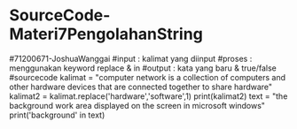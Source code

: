 # SourceCode-Materi7PengolahanString
#71200671-JoshuaWanggai  #input : kalimat yang diinput #proses : menggunakan keyword replace &amp; in #output : kata yang baru &amp; true/false  #sourcecode  kalimat = "computer network is a collection of computers and other hardware devices that are connected together to share hardware" kalimat2 = kalimat.replace('hardware','software',1) print(kalimat2)  text = "the background work area displayed on the screen in microsoft windows" print('background' in text)
